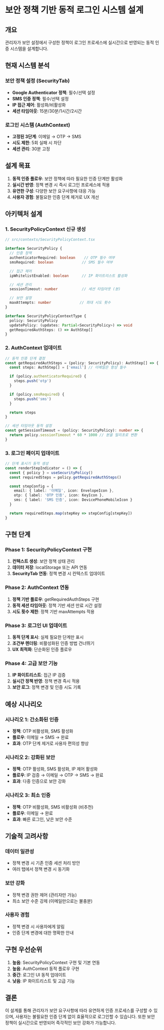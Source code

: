 # 보안 정책 기반 동적 로그인 시스템 설계

## 개요

관리자가 보안 설정에서 구성한 정책이 로그인 프로세스에 실시간으로 반영되는 동적 인증 시스템을 설계합니다.

## 현재 시스템 분석

### 보안 정책 설정 (SecurityTab)
- **Google Authenticator 정책**: 필수/선택 설정
- **SMS 인증 정책**: 필수/선택 설정
- **IP 접근 제어**: 활성화/비활성화
- **세션 타임아웃**: 15분/30분/1시간/2시간

### 로그인 시스템 (AuthContext)
- **고정된 3단계**: 이메일 → OTP → SMS
- **시도 제한**: 5회 실패 시 차단
- **세션 관리**: 30분 고정

## 설계 목표

1. **동적 인증 플로우**: 보안 정책에 따라 필요한 인증 단계만 활성화
2. **실시간 반영**: 정책 변경 시 즉시 로그인 프로세스에 적용
3. **유연한 구성**: 다양한 보안 요구사항에 대응 가능
4. **사용자 경험**: 불필요한 인증 단계 제거로 UX 개선

## 아키텍처 설계

### 1. SecurityPolicyContext 신규 생성

```typescript
// src/contexts/SecurityPolicyContext.tsx

interface SecurityPolicy {
  // 인증 정책
  authenticatorRequired: boolean    // OTP 필수 여부
  smsRequired: boolean             // SMS 필수 여부

  // 접근 제어
  ipWhitelistEnabled: boolean      // IP 화이트리스트 활성화

  // 세션 관리
  sessionTimeout: number           // 세션 타임아웃 (분)

  // 보안 설정
  maxAttempts: number             // 최대 시도 횟수
}

interface SecurityPolicyContextType {
  policy: SecurityPolicy
  updatePolicy: (updates: Partial<SecurityPolicy>) => void
  getRequiredAuthSteps: () => AuthStep[]
}
```

### 2. AuthContext 업데이트

```typescript
// 동적 인증 단계 결정
const getRequiredAuthSteps = (policy: SecurityPolicy): AuthStep[] => {
  const steps: AuthStep[] = ['email'] // 이메일은 항상 필수

  if (policy.authenticatorRequired) {
    steps.push('otp')
  }

  if (policy.smsRequired) {
    steps.push('sms')
  }

  return steps
}

// 세션 타임아웃 동적 설정
const getSessionTimeout = (policy: SecurityPolicy): number => {
  return policy.sessionTimeout * 60 * 1000 // 분을 밀리초로 변환
}
```

### 3. 로그인 페이지 업데이트

```typescript
// 단계 표시기 동적 생성
const renderStepIndicator = () => {
  const { policy } = useSecurityPolicy()
  const requiredSteps = policy.getRequiredAuthSteps()

  const stepConfig = {
    email: { label: '이메일', icon: EnvelopeIcon },
    otp: { label: 'OTP 인증', icon: KeyIcon },
    sms: { label: 'SMS 인증', icon: DevicePhoneMobileIcon }
  }

  return requiredSteps.map(stepKey => stepConfig[stepKey])
}
```

## 구현 단계

### Phase 1: SecurityPolicyContext 구현
1. **컨텍스트 생성**: 보안 정책 상태 관리
2. **데이터 저장**: localStorage 또는 API 연동
3. **SecurityTab 연동**: 정책 변경 시 컨텍스트 업데이트

### Phase 2: AuthContext 연동
1. **정책 기반 플로우**: getRequiredAuthSteps 구현
2. **동적 세션 타임아웃**: 정책 기반 세션 만료 시간 설정
3. **시도 횟수 제한**: 정책 기반 maxAttempts 적용

### Phase 3: 로그인 UI 업데이트
1. **동적 단계 표시**: 실제 필요한 단계만 표시
2. **조건부 렌더링**: 비활성화된 인증 방법 건너뛰기
3. **UX 최적화**: 단순화된 인증 플로우

### Phase 4: 고급 보안 기능
1. **IP 화이트리스트**: 접근 IP 검증
2. **실시간 정책 반영**: 정책 변경 즉시 적용
3. **보안 로그**: 정책 변경 및 인증 시도 기록

## 예상 시나리오

### 시나리오 1: 간소화된 인증
- **정책**: OTP 비활성화, SMS 활성화
- **플로우**: 이메일 → SMS → 완료
- **효과**: OTP 단계 제거로 사용자 편의성 향상

### 시나리오 2: 강화된 보안
- **정책**: OTP 활성화, SMS 활성화, IP 제어 활성화
- **플로우**: IP 검증 → 이메일 → OTP → SMS → 완료
- **효과**: 다중 인증으로 보안 강화

### 시나리오 3: 최소 인증
- **정책**: OTP 비활성화, SMS 비활성화 (비추천)
- **플로우**: 이메일 → 완료
- **효과**: 빠른 로그인, 낮은 보안 수준

## 기술적 고려사항

### 데이터 일관성
- 정책 변경 시 기존 인증 세션 처리 방안
- 여러 탭에서 정책 변경 시 동기화

### 보안 강화
- 정책 변경 권한 제어 (관리자만 가능)
- 최소 보안 수준 강제 (이메일만으로는 불충분)

### 사용자 경험
- 정책 변경 시 사용자에게 알림
- 인증 단계 변경에 대한 명확한 안내

## 구현 우선순위

1. **높음**: SecurityPolicyContext 구현 및 기본 연동
2. **높음**: AuthContext 동적 플로우 구현
3. **중간**: 로그인 UI 동적 업데이트
4. **낮음**: IP 화이트리스트 및 고급 기능

## 결론

이 설계를 통해 관리자가 보안 요구사항에 따라 유연하게 인증 프로세스를 구성할 수 있으며, 사용자는 불필요한 인증 단계 없이 효율적으로 로그인할 수 있습니다. 또한 보안 정책이 실시간으로 반영되어 즉각적인 보안 강화가 가능합니다.